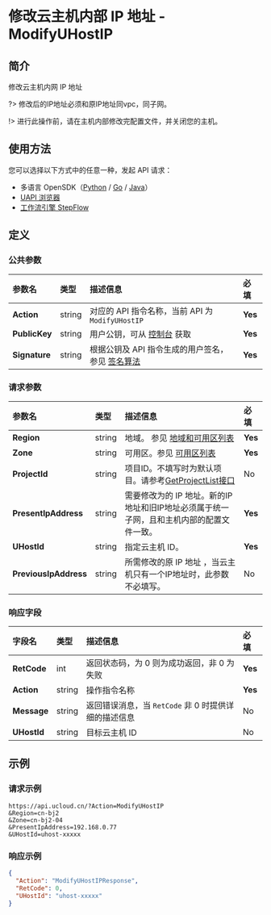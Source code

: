 # 修改云主机内部 IP 地址 - ModifyUHostIP

## 简介

修改云主机内网 IP 地址

?> 修改后的IP地址必须和原IP地址同vpc，同子网。

!> 进行此操作前，请在主机内部修改完配置文件，并关闭您的主机。

## 使用方法

您可以选择以下方式中的任意一种，发起 API 请求：
- 多语言 OpenSDK（[Python](https://github.com/ucloud/ucloud-sdk-python3) / [Go](https://github.com/ucloud/ucloud-sdk-go) / [Java](https://github.com/ucloud/ucloud-sdk-java)）
- [UAPI 浏览器](https://console.ucloud.cn/uapi/detail?id=ModifyUHostIP)
- [工作流引擎 StepFlow](https://console.ucloud.cn/stepflow/manage/)

## 定义

### 公共参数

| 参数名 | 类型 | 描述信息 | 必填 |
|:---|:---|:---|:---|
| **Action**     | string  | 对应的 API 指令名称，当前 API 为 `ModifyUHostIP`                        | **Yes** |
| **PublicKey**  | string  | 用户公钥，可从 [控制台](https://console.ucloud.cn/uapi/apikey) 获取                                             | **Yes** |
| **Signature**  | string  | 根据公钥及 API 指令生成的用户签名，参见 [签名算法](api/summary/signature.md)  | **Yes** |

### 请求参数

| 参数名 | 类型 | 描述信息 | 必填 |
|:---|:---|:---|:---|
| **Region** | string | 地域。 参见 [地域和可用区列表](api/summary/regionlist) |**Yes**|
| **Zone** | string | 可用区。参见 [可用区列表](api/summary/regionlist) |**Yes**|
| **ProjectId** | string | 项目ID。不填写时为默认项目。请参考[GetProjectList接口](api/summary/get_project_list) |No|
| **PresentIpAddress** | string | 需要修改为的 IP 地址。新的IP地址和旧IP地址必须属于统一子网，且和主机内部的配置文件一致。 |**Yes**|
| **UHostId** | string | 指定云主机 ID。 |**Yes**|
| **PreviousIpAddress** | string | 所需修改的原 IP 地址 ，当云主机只有一个IP地址时，此参数不必填写。 |No|

### 响应字段

| 字段名 | 类型 | 描述信息 | 必填 |
|:---|:---|:---|:---|
| **RetCode** | int | 返回状态码，为 0 则为成功返回，非 0 为失败 |**Yes**|
| **Action** | string | 操作指令名称 |**Yes**|
| **Message** | string | 返回错误消息，当 `RetCode` 非 0 时提供详细的描述信息 |No|
| **UHostId** | string | 目标云主机 ID |No|




## 示例

### 请求示例
    
```
https://api.ucloud.cn/?Action=ModifyUHostIP
&Region=cn-bj2
&Zone=cn-bj2-04
&PresentIpAddress=192.168.0.77
&UHostId=uhost-xxxxx
```

### 响应示例
    
```json
{
  "Action": "ModifyUHostIPResponse",
  "RetCode": 0,
  "UHostId": "uhost-xxxxx"
}
```





